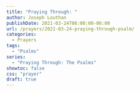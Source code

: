 ```yaml
---
title: "Praying Through: "
author: Joseph Louthan
publishDate: 2021-03-24T06:00:00-06:00
url: /prayers/2021-03-24-praying-through-psalm/
categories:
  - Prayers
tags:
  - "Psalms"
series:
  - "Praying Through: The Psalms"
showtoc: false
css: "prayer"
draft: true
---
```

<div style="font-variant: small-caps;">

</div>

```text

```
